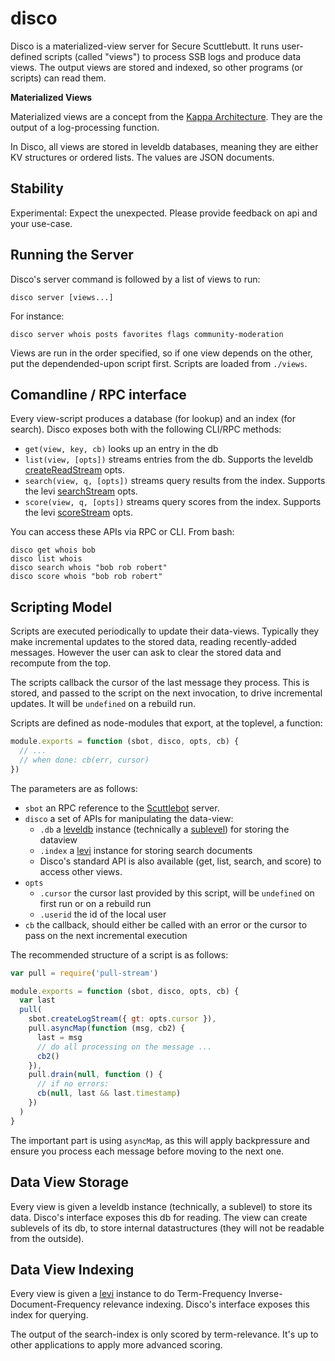 # disco

Disco is a materialized-view server for Secure Scuttlebutt.
It runs user-defined scripts (called "views") to process SSB logs and produce data views.
The output views are stored and indexed, so other programs (or scripts) can read them.

**Materialized Views**

Materialized views are a concept from the [Kappa Architecture](http://www.kappa-architecture.com/).
They are the output of a log-processing function.

In Disco, all views are stored in leveldb databases, meaning they are either KV structures or ordered lists.
The values are JSON documents.

## Stability

Experimental: Expect the unexpected. Please provide feedback on api and your use-case.

## Running the Server

Disco's server command is followed by a list of views to run:

```
disco server [views...]
```

For instance:

```
disco server whois posts favorites flags community-moderation
```

Views are run in the order specified, so if one view depends on the other, put the dependended-upon script first.
Scripts are loaded from `./views`.

## Comandline / RPC interface

Every view-script produces a database (for lookup) and an index (for search).
Disco exposes both with the following CLI/RPC methods:

 - `get(view, key, cb)` looks up an entry in the db
 - `list(view, [opts])` streams entries from the db. Supports the leveldb [createReadStream](https://github.com/level/levelup#createReadStream) opts.
 - `search(view, q, [opts])` streams query results from the index. Supports the levi [searchStream](https://github.com/cshum/levi#searchstreamquery-options) opts.
 - `score(view, q, [opts])` streams query scores from the index. Supports the levi [scoreStream](https://github.com/cshum/levi#scorestreamquery-options) opts.

You can access these APIs via RPC or CLI.
From bash:

```
disco get whois bob
disco list whois
disco search whois "bob rob robert"
disco score whois "bob rob robert"
```

## Scripting Model

Scripts are executed periodically to update their data-views.
Typically they make incremental updates to the stored data, reading recently-added messages.
However the user can ask to clear the stored data and recompute from the top.

The scripts callback the cursor of the last message they process.
This is stored, and passed to the script on the next invocation, to drive incremental updates.
It will be `undefined` on a rebuild run.

Scripts are defined as node-modules that export, at the toplevel, a function:

```js
module.exports = function (sbot, disco, opts, cb) {
  // ...
  // when done: cb(err, cursor)
})
```

The parameters are as follows:

 - `sbot` an RPC reference to the [Scuttlebot](https://github.com/ssbc/scuttlebot) server.
 - `disco` a set of APIs for manipulating the data-view:
   - `.db` a [leveldb](https://github.com/level/levelup) instance (technically a [sublevel](https://github.com/dominictarr/level-sublevel)) for storing the dataview
   - `.index` a [levi](https://github.com/cshum/levi) instance for storing search documents
   - Disco's standard API is also available (get, list, search, and score) to access other views.
 - `opts`
   - `.cursor` the cursor last provided by this script, will be `undefined` on first run or on a rebuild run
   - `.userid` the id of the local user
 - `cb` the callback, should either be called with an error or the cursor to pass on the next incremental execution

The recommended structure of a script is as follows:

```js
var pull = require('pull-stream')

module.exports = function (sbot, disco, opts, cb) {
  var last
  pull(
    sbot.createLogStream({ gt: opts.cursor }),
    pull.asyncMap(function (msg, cb2) {
      last = msg
      // do all processing on the message ...
      cb2()
    }),
    pull.drain(null, function () {
      // if no errors:
      cb(null, last && last.timestamp)
    })
  )  
}
```

The important part is using `asyncMap`, as this will apply backpressure and ensure you process each message before moving to the next one.

## Data View Storage

Every view is given a leveldb instance (technically, a sublevel) to store its data.
Disco's interface exposes this db for reading.
The view can create sublevels of its db, to store internal datastructures (they will not be readable from the outside).

## Data View Indexing

Every view is given a [levi](https://github.com/cshum/levi) instance to do Term-Frequency Inverse-Document-Frequency relevance indexing.
Disco's interface exposes this index for querying.

The output of the search-index is only scored by term-relevance.
It's up to other applications to apply more advanced scoring.
